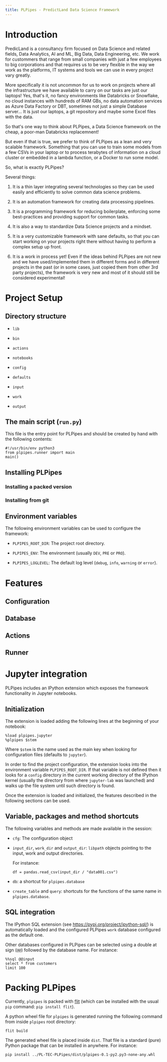 ```yaml
---
title: PLPipes - PredictLand Data Science Framework
---
```


# Introduction

PredicLand is a consultancy firm focused on Data Science and related
fields, Data Analytics, AI and ML, Big Data, Data Engineering, etc. We
work for custommers that range from small companies with just a few
employees to big corporations and that requires us to be very flexible
in the way we work as the platforms, IT systems and tools we can use
in every project vary greatly.

More specifically it is not uncommon for us to work on projects where
all the infrastructure we have available to carry on our tasks are
just our laptops! Yes, that's it, no fancy environments like
Databricks or Snowflake, no cloud instances with hundreds of RAM GBs,
no data automation services as Azure Data Factory or DBT, sometimes
not just a simple Database server... It is just our laptops, a git
repository and maybe some Excel files with the data.

So that's one way to think about PLPipes, a Data Science framework
on the cheap, a poor-man Databricks replacemnent!

But even if that is true, we prefer to think of PLPipes as a lean and
very scalable framework. Something that you can use to train some
models from a few CSVs in your laptop or to process terabytes of
information on a cloud cluster or embedded in a lambda function, or a
Docker to run some model.

So, what is exactly PLPipes?

Several things:

1. It is a thin layer integrating several technologies so they can be
   used easily and efficiently to solve common data science problems.

2. It is an automation framework for creating data processing
   pipelines.

3. It is a programming framework for reducing boilerplate, enforcing
   some best-practices and providing support for common tasks.

4. It is also a way to standardize Data Science projects and a
   mindset.

5. It is a very customizable framework with sane defaults, so that you
   can start working on your projects right there without having to
   perform a complex setup up front.

6. It is a work in process yet! Even if the ideas behind PLPipes are
   not new and we have used/implemented them in different forms and in
   different projects in the past (or in some cases, just copied them
   from other 3rd party projects), the framework is very new and most
   of it should still be considered experimental!


# Project Setup

## Directory structure

* `lib`

* `bin`

* `actions`

* `notebooks`

* `config`

* `defaults`

* `input`

* `work`

* `output`


## The main script (`run.py`)

This file is the entry point for PLPipes and should be created by hand
with the following contents:

```
#!/usr/bin/env python3
from plpipes.runner import main
main()
```

## Installing PLPipes

### Installing a packed version

### Installing from git




## Environment variables

The following environment variables can be used to configure the framework:

* `PLPIPES_ROOT_DIR`: The project root directory.

* `PLPIPES_ENV`: The environment (usually `DEV`, `PRE` or `PRO`).

* `PLPIPES_LOGLEVEL`: The default log level (`debug`, `info`,
  `warning` or `error`).


# Features

## Configuration

## Database

## Actions

## Runner




# Jupyter integration

PLPipes includes an IPython extension which exposes the framework
functionality in Jupyter notebooks.

## Initialization

The extension is loaded adding the following lines at the beginning of
your notebook:

```
%load plpipes.jupyter
%plpipes $stem
```

Where `$stem` is the name used as the main key when looking for
configuration files (defaults to `jupyter`).

In order to find the project configuration, the extension looks into
the environment variable `PLPIPES_ROOT_DIR`. If that variable is not
defined then it looks for a `config` directory in the current working
directory of the IPython kernel (usually the directory from where
`jupyter-lab` was launched) and walks up the file system until such
directory is found.

Once the extension is loaded and initialized, the features described
in the following sections can be used.

## Variable, packages and method shortcuts

The following variables and methods are made available in the session:

* `cfg`: The configuration object

* `input_dir`, `work_dir` and `output_dir`: `libpath` objects pointing
  to the input, work and output directories.

  For instance:
  ```
  df = pandas.read_csv(input_dir / "data001.csv")
  ```

* `db`: a shortcut for `plpipes.database`

* `create_table` and `query`: shortcuts for the functions of the same
  name in `plpipes.database`.


## SQL integration

The IPython SQL extension (see https://pypi.org/project/ipython-sql/)
is automatically loaded and the configured PLPipes `work` database
configured as the default one.

Other databases configured in PLPipes can be selected using a double
at sign (`@@`) followed by the database name.  For instance:

```
%%sql @@input
select * from customers
limit 100
```


# Packing PLPipes

Currently, `plpipes` is packed with
[flit](https://flit.pypa.io/en/stable/) (which can be installed with
the usual `pip` command: `pip install flit`).

A python wheel file for `plpipes` is generated running the following
command from inside `plpipes` root directory:

```
flit build
```

The generated wheel file is placed inside `dist`. That file is a
standard (pure) Python package that can be installed in anywhere. For
instance:

```
pip install ../PL-TEC-PLPipes/dist/plpipes-0.1-py2.py3-none-any.whl
```

